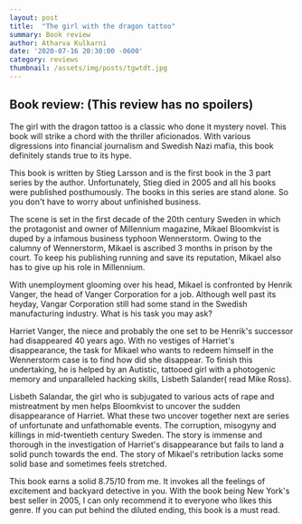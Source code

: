 ```yaml
---
layout: post
title:  "The girl with the dragon tattoo"
summary: Book review
author: Atharva Kulkarni
date: '2020-07-16 20:30:00 -0600'
category: reviews
thumbnail: /assets/img/posts/tgwtdt.jpg
---
```

## Book review: (This review has no spoilers)

The girl with the dragon tattoo is a classic who done it mystery novel. This book will strike a chord with the thriller aficionados. With various digressions into financial journalism and Swedish Nazi mafia, this book definitely stands true to its hype. 

This book is written by Stieg Larsson and is the first book in the 3 part series by the author. Unfortunately, Stieg died in 2005 and all his books were published posthumously. The books in this series are stand alone. So you don't have to worry about unfinished business. 

The scene is set in the first decade of the 20th century Sweden in which the protagonist and owner of Millennium magazine, Mikael Bloomkvist is duped by a infamous business typhoon Wennerstorm. Owing to the calumny of Wennerstorm, Mikael is ascribed 3 months in prison by the court. To keep his publishing running and save its reputation, Mikael also has to give up his role in Millennium. 

With unemployment glooming over his head, Mikael is confronted by Henrik Vanger, the head of Vanger Corporation for a job.  Although well past its heyday, Vangar Corporation still had some stand in the Swedish manufacturing industry. What is his task you may ask?

Harriet Vanger, the niece and probably the one set to be Henrik's successor had disappeared 40 years ago. With no vestiges of Harriet's disappearance, the task for Mikael who wants to redeem himself in the Wennerstorm case is to find how did she disappear. To finish this undertaking, he is helped by an Autistic, tattooed girl with a photogenic memory and unparalleled hacking skills, Lisbeth Salander( read Mike Ross).

Lisbeth Salandar, the girl who is subjugated to various acts of rape and mistreatment by men helps Bloomkvist to uncover the sudden disappearance of Harriet. What these two uncover together next are series of unfortunate and unfathomable events. The corruption, misogyny and killings in mid-twentieth century Sweden. The story is immense and thorough in the investigation of Harriet's disappearance but fails to land a solid punch towards the end. The story of Mikael's retribution lacks some solid base and sometimes feels stretched. 

This book earns a solid 8.75/10 from me. It invokes all the feelings of excitement and backyard detective in you. With the book being New York's best seller in 2005, I can only recommend it to everyone who likes this genre. If you can put behind the diluted ending, this book is a must read.